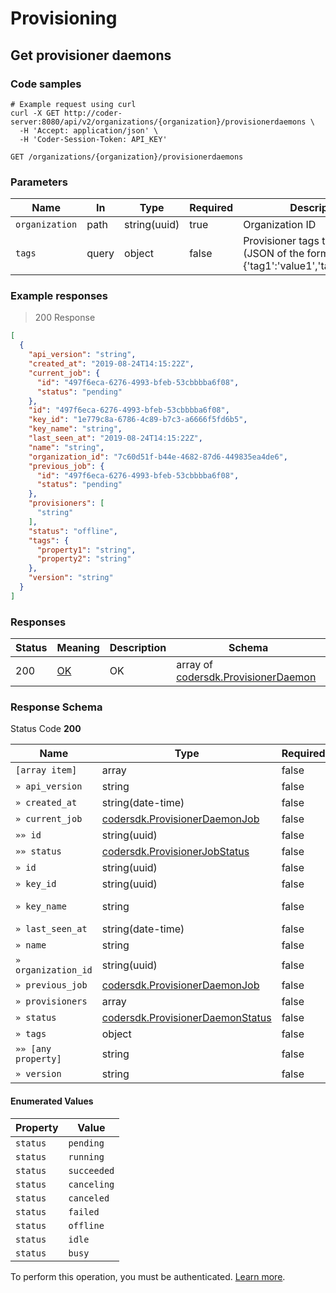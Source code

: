 # Provisioning

## Get provisioner daemons

### Code samples

```shell
# Example request using curl
curl -X GET http://coder-server:8080/api/v2/organizations/{organization}/provisionerdaemons \
  -H 'Accept: application/json' \
  -H 'Coder-Session-Token: API_KEY'
```

`GET /organizations/{organization}/provisionerdaemons`

### Parameters

| Name           | In    | Type         | Required | Description                                                                        |
|----------------|-------|--------------|----------|------------------------------------------------------------------------------------|
| `organization` | path  | string(uuid) | true     | Organization ID                                                                    |
| `tags`         | query | object       | false    | Provisioner tags to filter by (JSON of the form {'tag1':'value1','tag2':'value2'}) |

### Example responses

> 200 Response

```json
[
  {
    "api_version": "string",
    "created_at": "2019-08-24T14:15:22Z",
    "current_job": {
      "id": "497f6eca-6276-4993-bfeb-53cbbbba6f08",
      "status": "pending"
    },
    "id": "497f6eca-6276-4993-bfeb-53cbbbba6f08",
    "key_id": "1e779c8a-6786-4c89-b7c3-a6666f5fd6b5",
    "key_name": "string",
    "last_seen_at": "2019-08-24T14:15:22Z",
    "name": "string",
    "organization_id": "7c60d51f-b44e-4682-87d6-449835ea4de6",
    "previous_job": {
      "id": "497f6eca-6276-4993-bfeb-53cbbbba6f08",
      "status": "pending"
    },
    "provisioners": [
      "string"
    ],
    "status": "offline",
    "tags": {
      "property1": "string",
      "property2": "string"
    },
    "version": "string"
  }
]
```

### Responses

| Status | Meaning                                                 | Description | Schema                                                                      |
|--------|---------------------------------------------------------|-------------|-----------------------------------------------------------------------------|
| 200    | [OK](https://tools.ietf.org/html/rfc7231#section-6.3.1) | OK          | array of [codersdk.ProvisionerDaemon](schemas.md#codersdkprovisionerdaemon) |

<h3 id="get-provisioner-daemons-responseschema">Response Schema</h3>

Status Code **200**

| Name                | Type                                                                           | Required | Restrictions | Description      |
|---------------------|--------------------------------------------------------------------------------|----------|--------------|------------------|
| `[array item]`      | array                                                                          | false    |              |                  |
| `» api_version`     | string                                                                         | false    |              |                  |
| `» created_at`      | string(date-time)                                                              | false    |              |                  |
| `» current_job`     | [codersdk.ProvisionerDaemonJob](schemas.md#codersdkprovisionerdaemonjob)       | false    |              |                  |
| `»» id`             | string(uuid)                                                                   | false    |              |                  |
| `»» status`         | [codersdk.ProvisionerJobStatus](schemas.md#codersdkprovisionerjobstatus)       | false    |              |                  |
| `» id`              | string(uuid)                                                                   | false    |              |                  |
| `» key_id`          | string(uuid)                                                                   | false    |              |                  |
| `» key_name`        | string                                                                         | false    |              | Optional fields. |
| `» last_seen_at`    | string(date-time)                                                              | false    |              |                  |
| `» name`            | string                                                                         | false    |              |                  |
| `» organization_id` | string(uuid)                                                                   | false    |              |                  |
| `» previous_job`    | [codersdk.ProvisionerDaemonJob](schemas.md#codersdkprovisionerdaemonjob)       | false    |              |                  |
| `» provisioners`    | array                                                                          | false    |              |                  |
| `» status`          | [codersdk.ProvisionerDaemonStatus](schemas.md#codersdkprovisionerdaemonstatus) | false    |              |                  |
| `» tags`            | object                                                                         | false    |              |                  |
| `»» [any property]` | string                                                                         | false    |              |                  |
| `» version`         | string                                                                         | false    |              |                  |

#### Enumerated Values

| Property | Value       |
|----------|-------------|
| `status` | `pending`   |
| `status` | `running`   |
| `status` | `succeeded` |
| `status` | `canceling` |
| `status` | `canceled`  |
| `status` | `failed`    |
| `status` | `offline`   |
| `status` | `idle`      |
| `status` | `busy`      |

To perform this operation, you must be authenticated. [Learn more](authentication.md).
